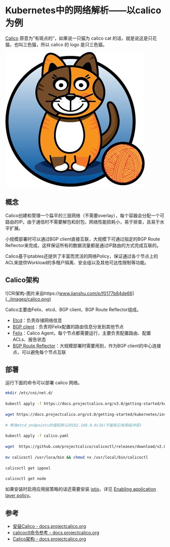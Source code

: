 # Kubernetes中的网络解析——以calico为例

[Calico](https://www.projectcalico.org/) 原意为”有斑点的“，如果说一只猫为 calico cat 的话，就是说这是只花猫，也叫三色猫，所以 calico 的 logo 是只三色猫。

![Calico](../images/006tNc79gy1fz65bt7ieej30c90bsgn2.jpg)

## 概念

Calico创建和管理一个扁平的三层网络（不需要overlay），每个容器会分配一个可路由的IP。由于通信时不需要解包和封包，网络性能损耗小，易于排查，且易于水平扩展。

小规模部署时可以通过BGP client直接互联，大规模下可通过指定的BGP Route Reflector来完成，这样保证所有的数据流量都是通过IP路由的方式完成互联的。

Calico基于iptables还提供了丰富而灵活的网络Policy，保证通过各个节点上的ACL来提供Workload的多租户隔离、安全组以及其他可达性限制等功能。

## Calico架构

![CRI架构-图片来自https://www.jianshu.com/p/f0177b84de66](../images/calico.png)

Calico主要由Felix、etcd、BGP client、BGP Route Reflector组成。

- [Etcd](https://docs.projectcalico.org/v3.0/reference/architecture/)：负责存储网络信息
- [BGP client](https://docs.projectcalico.org/v3.0/reference/architecture/)：负责将Felix配置的路由信息分发到其他节点
- [Felix](https://docs.projectcalico.org/v3.0/reference/architecture/)：Calico Agent，每个节点都需要运行，主要负责配置路由、配置ACLs、报告状态
- [BGP Route Reflector](https://docs.projectcalico.org/v3.0/reference/architecture/)：大规模部署时需要用到，作为BGP client的中心连接点，可以避免每个节点互联

## 部署

运行下面的命令可以部署 calico 网络。

```bash
mkdir /etc/cni/net.d/

kubectl apply -f https://docs.projectcalico.org/v3.0/getting-started/kubernetes/installation/rbac.yaml

wget https://docs.projectcalico.org/v3.0/getting-started/kubernetes/installation/hosted/calico.yaml

# 修改etcd_endpoints的值和默认的192.168.0.0/16(不能和已有网段冲突)

kubectl apply -f calico.yaml

wget  https://github.com/projectcalico/calicoctl/releases/download/v2.0.0/calicoctl

mv calicoctl /usr/loca/bin && chmod +x /usr/local/bin/calicoctl

calicoctl get ippool

calicoctl get node
```

如果安装时启用应用层策略的话还需要安装 [istio](https://istio.io/zh)，详见 [Enabling application layer policy](https://docs.projectcalico.org/v3.4/getting-started/kubernetes/installation/app-layer-policy#about-enabling-application-layer-policy)。

## 参考

- [安装Calico - docs.projectcalico.org](https://docs.projectcalico.org/v3.4/usage/calicoctl/install)
- [calicoctl命令参考 - docs.projectcalico.org](https://docs.projectcalico.org/v3.4/reference/calicoctl/commands/)
- [Calico架构 - docs.projectcalico.org](https://docs.projectcalico.org/v3.4/reference/architecture/)
